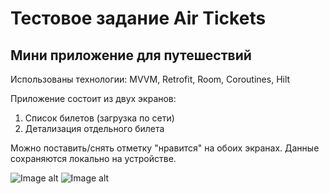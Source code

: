 # Тестовое задание Air Tickets
## Мини приложение для путешествий

Использованы технологии: MVVM, Retrofit, Room, Coroutines, Hilt

Приложение состоит из двух экранов:
  1. Список билетов (загрузка по сети)
  2. Детализация отдельного билета

Можно поставить/снять отметку "нравится" на обоих экранах. Данные сохраняются локально на устройстве.

![Image alt](aaa)
![Image alt](aaa)

